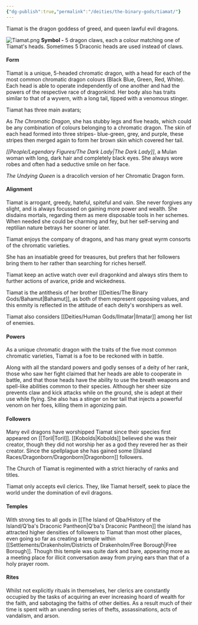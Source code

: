 ```yaml
---
{"dg-publish":true,"permalink":"/deities/the-binary-gods/tiamat/"}
---
```


Tiamat is the dragon goddess of greed, and queen lawful evil dragons.

![Tiamat.png](/img/user/zAttachments/Tiamat.png)
**Symbol -** 5 dragon claws, each a colour matching one of Tiamat's heads. Sometimes 5 Draconic heads are used instead of claws.

#### Form
Tiamat is a unique, 5-headed chromatic dragon, with a head for each of the most common chromatic dragon colours (Black  Blue, Green, Red, White). Each head is able to operate independently of one another and had the powers of the respective race of dragonkind. Her body also has traits similar to that of a wyvern, with a long tail, tipped with a venomous stinger. 

Tiamat has three main avatars;

As *The Chromatic Dragon*, she has stubby legs and five heads, which could be any combination of colours belonging to a chromatic dragon. The skin of each head formed into three stripes- blue-green, grey, and purple, these stripes then merged again to form her brown skin which covered her tail.

*[[People/Legendary Figures/The Dark Lady\|The Dark Lady]]*, a Mulan woman with long, dark hair and completely black eyes. She always wore robes and often had a seductive smile on her face. 

*The Undying Queen* is a dracolich version of her Chromatic Dragon form.
 
#### Alignment
Tiamat is arrogant, greedy, hateful, spiteful and vain. She never forgives any slight, and is always focussed on gaining more power and wealth. She disdains mortals, regarding them as mere disposable tools in her schemes. When needed she could be charming and fey, but her self-serving and reptilian nature betrays her sooner or later.

Tiamat enjoys the company of dragons, and has many great wyrm consorts of the chromatic varieties. 

She has an insatiable greed for treasures, but prefers that her followers bring them to her rather than searching for riches herself.

Tiamat keep an active watch over evil dragonkind and always stirs them to further actions of avarice, pride and wickedness.

Tiamat is the antithesis of her brother [[Deities/The Binary Gods/Bahamut\|Bahamut]], as both of them represent opposing values, and this enmity is reflected in the attitude of each deity's worshipers as well.

Tiamat also considers [[Deities/Human Gods/Ilmatar\|Ilmatar]] among her list of enemies.

#### Powers
As a unique chromatic dragon with the traits of the five most common chromatic varieties, Tiamat is a foe to be reckoned with in battle.

Along with all the standard powers and godly senses of a deity of her rank, those who saw her fight claimed that her heads are able to cooperate in battle, and that those heads have the ability to use the breath weapons and spell-like abilities common to their species. Although her sheer size prevents claw and kick attacks while on the ground, she is adept at their use while flying. She also has a stinger on her tail that injects a powerful venom on her foes, killing them in agonizing pain.

#### Followers
Many evil dragons have worshipped Tiamat since their species first appeared on [[Toril\|Toril]].  [[Kobolds\|Kobolds]] believed she was their creator, though they did not worship her as a god they revered her as their creator. Since the spellplague she has gained some [[Island Races/Dragonborn/Dragonborn\|Dragonborn]] followers. 

The Church of Tiamat is regimented with a strict hierachy of ranks and titles. 

Tiamat only accepts evil clerics. They, like Tiamat herself, seek to place the world under the domination of evil dragons.


#### Temples
With strong ties to all gods in [[The Island of Qba/History of the Island/Q'ba's Draconic Pantheon\|Q'ba's Draconic Pantheon]] the island has attracted higher densities of followers to Tiamat than most other places, even going so far as creating a temple within [[Settlements/Drakenholm/Districts of Drakenholm/Free Borough\|Free Borough]]. Though this temple was quite dark and bare, appearing more as a meeting place for illicit conversation away from prying ears than that of a holy prayer room. 

#### Rites
Whilst not explicitly rituals in themselves, her clerics are constantly occupied by the tasks of acquiring an ever increasing hoard of wealth for the faith, and sabotaging the faiths of other deities. As a result much of their time is spent with an unending series of thefts, assassinations, acts of vandalism, and arson.